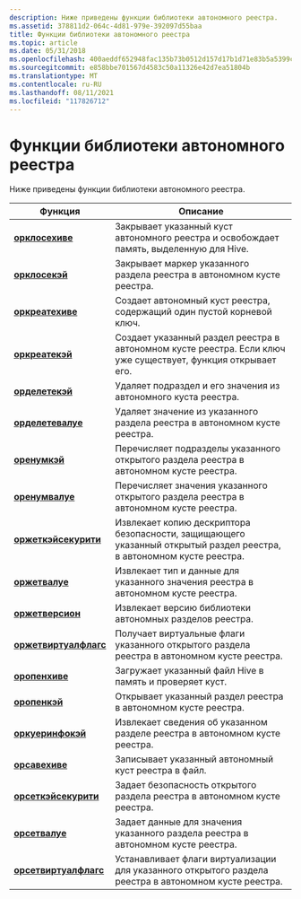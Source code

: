 ```yaml
---
description: Ниже приведены функции библиотеки автономного реестра.
ms.assetid: 378811d2-064c-4d81-979e-392097d55baa
title: Функции библиотеки автономного реестра
ms.topic: article
ms.date: 05/31/2018
ms.openlocfilehash: 400aeddf652948fac135b73b0512d157d17b1d71e83b5a5399c5c34618872323
ms.sourcegitcommit: e858bbe701567d4583c50a11326e42d7ea51804b
ms.translationtype: MT
ms.contentlocale: ru-RU
ms.lasthandoff: 08/11/2021
ms.locfileid: "117826712"
---
```

# <a name="offline-registry-library-functions"></a>Функции библиотеки автономного реестра

Ниже приведены функции библиотеки автономного реестра.



| Функция                                       | Описание                                                                                                         |
|------------------------------------------------|---------------------------------------------------------------------------------------------------------------------|
| [**орклосехиве**](orclosehive.md)             | Закрывает указанный куст автономного реестра и освобождает память, выделенную для Hive.                                 |
| [**орклосекэй**](orclosekey.md)               | Закрывает маркер указанного раздела реестра в автономном кусте реестра.                                          |
| [**оркреатехиве**](orcreatehive.md)           | Создает автономный куст реестра, содержащий один пустой корневой ключ.                                             |
| [**оркреатекэй**](orcreatekey.md)             | Создает указанный раздел реестра в автономном кусте реестра. Если ключ уже существует, функция открывает его.   |
| [**орделетекэй**](ordeletekey.md)             | Удаляет подраздел и его значения из автономного куста реестра.                                                      |
| [**орделетевалуе**](ordeletevalue.md)         | Удаляет значение из указанного раздела реестра в автономном кусте реестра.                                        |
| [**оренумкэй**](orenumkey.md)                 | Перечисляет подразделы указанного открытого раздела реестра в автономном кусте реестра.                              |
| [**оренумвалуе**](orenumvalue.md)             | Перечисляет значения указанного открытого раздела реестра в автономном кусте реестра.                              |
| [**оржеткэйсекурити**](orgetkeysecurity.md)   | Извлекает копию дескриптора безопасности, защищающего указанный открытый раздел реестра, в автономном кусте реестра. |
| [**оржетвалуе**](orgetvalue.md)               | Извлекает тип и данные для указанного значения реестра в автономном кусте реестра.                           |
| [**оржетверсион**](orgetversion.md)           | Извлекает версию библиотеки автономных разделов реестра.                                                              |
| [**оржетвиртуалфлагс**](orgetvirtualflags.md) | Получает виртуальные флаги указанного открытого раздела реестра в автономном кусте реестра.                         |
| [**оропенхиве**](oropenhive.md)               | Загружает указанный файл Hive в память и проверяет куст.                                                   |
| [**оропенкэй**](oropenkey.md)                 | Открывает указанный раздел реестра в автономном кусте реестра.                                                       |
| [**оркуеринфокэй**](orqueryinfokey.md)       | Извлекает сведения об указанном разделе реестра в автономном кусте реестра.                                 |
| [**орсавехиве**](orsavehive.md)               | Записывает указанный автономный куст реестра в файл.                                                               |
| [**орсеткэйсекурити**](orsetkeysecurity.md)   | Задает безопасность открытого раздела реестра в автономном кусте реестра.                                              |
| [**орсетвалуе**](orsetvalue.md)               | Задает данные для значения указанного раздела реестра в автономном кусте реестра.                                |
| [**орсетвиртуалфлагс**](orsetvirtualflags.md) | Устанавливает флаги виртуализации для указанного открытого раздела реестра в автономном кусте реестра.                           |



 

 

 



